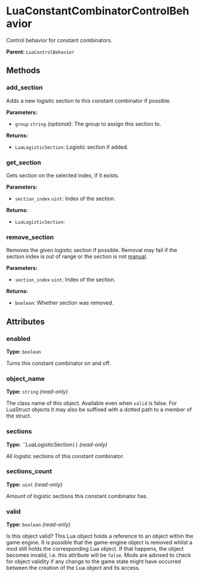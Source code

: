 # LuaConstantCombinatorControlBehavior

Control behavior for constant combinators.

**Parent:** `LuaControlBehavior`

## Methods

### add_section

Adds a new logistic section to this constant combinator if possible.

**Parameters:**

- `group` `string` _(optional)_: The group to assign this section to.

**Returns:**

- `LuaLogisticSection`: Logistic section if added.

### get_section

Gets section on the selected index, if it exists.

**Parameters:**

- `section_index` `uint`: Index of the section.

**Returns:**

- `LuaLogisticSection`: 

### remove_section

Removes the given logistic section if possible. Removal may fail if the section index is out of range or the section is not [manual](runtime:LuaLogisticSection::is_manual).

**Parameters:**

- `section_index` `uint`: Index of the section.

**Returns:**

- `boolean`: Whether section was removed.

## Attributes

### enabled

**Type:** `boolean`

Turns this constant combinator on and off.

### object_name

**Type:** `string` _(read-only)_

The class name of this object. Available even when `valid` is false. For LuaStruct objects it may also be suffixed with a dotted path to a member of the struct.

### sections

**Type:** ``LuaLogisticSection`[]` _(read-only)_

All logistic sections of this constant combinator.

### sections_count

**Type:** `uint` _(read-only)_

Amount of logistic sections this constant combinator has.

### valid

**Type:** `boolean` _(read-only)_

Is this object valid? This Lua object holds a reference to an object within the game engine. It is possible that the game-engine object is removed whilst a mod still holds the corresponding Lua object. If that happens, the object becomes invalid, i.e. this attribute will be `false`. Mods are advised to check for object validity if any change to the game state might have occurred between the creation of the Lua object and its access.

